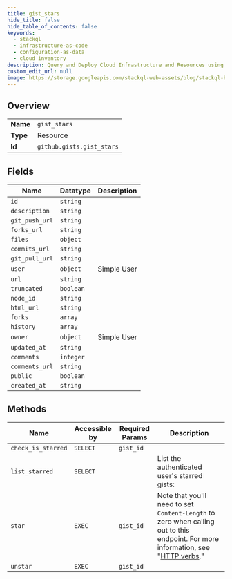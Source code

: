 ```yaml
---
title: gist_stars
hide_title: false
hide_table_of_contents: false
keywords:
  - stackql
  - infrastructure-as-code
  - configuration-as-data
  - cloud inventory
description: Query and Deploy Cloud Infrastructure and Resources using SQL
custom_edit_url: null
image: https://storage.googleapis.com/stackql-web-assets/blog/stackql-blog-post-featured-image.png
---
```

  
    

## Overview
<table><tbody>
<tr><td><b>Name</b></td><td><code>gist_stars</code></td></tr>
<tr><td><b>Type</b></td><td>Resource</td></tr>
<tr><td><b>Id</b></td><td><code>github.gists.gist_stars</code></td></tr>
</tbody></table>

## Fields
| Name | Datatype | Description |
| ---- | -------- | ----------- |
| `id` | `string` |  |
| `description` | `string` |  |
| `git_push_url` | `string` |  |
| `forks_url` | `string` |  |
| `files` | `object` |  |
| `commits_url` | `string` |  |
| `git_pull_url` | `string` |  |
| `user` | `object` | Simple User |
| `url` | `string` |  |
| `truncated` | `boolean` |  |
| `node_id` | `string` |  |
| `html_url` | `string` |  |
| `forks` | `array` |  |
| `history` | `array` |  |
| `owner` | `object` | Simple User |
| `updated_at` | `string` |  |
| `comments` | `integer` |  |
| `comments_url` | `string` |  |
| `public` | `boolean` |  |
| `created_at` | `string` |  |
## Methods
| Name | Accessible by | Required Params | Description |
| ---- | ------------- | --------------- | ----------- |
| `check_is_starred` | `SELECT` | `gist_id` |  |
| `list_starred` | `SELECT` |  | List the authenticated user's starred gists: |
| `star` | `EXEC` | `gist_id` | Note that you'll need to set `Content-Length` to zero when calling out to this endpoint. For more information, see "[HTTP verbs](https://docs.github.com/rest/overview/resources-in-the-rest-api#http-verbs)." |
| `unstar` | `EXEC` | `gist_id` |  |
